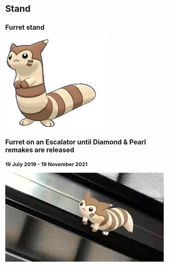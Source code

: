 # Stand

## Furret stand

![Furret image](src/assets/furret.gif)

## Furret on an Escalator until Diamond & Pearl remakes are released

### 19 July 2019 - 19 November 2021

![Escalator image](assets/escalator.jpg)
